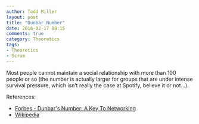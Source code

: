 ```yaml
---
author: Todd Miller 
layout: post
title: "Dunbar Number"
date: 2016-02-17 08:15
comments: true
category: Theoretics
tags:
- Theoretics
- Scrum
---
```


Most people cannot maintain a social relationship with more than 100 people or so (the number is actually larger for groups that are under intense survival pressure, which isn’t really the case at Spotify, believe it or not...).

References:
+ [Forbes - Dunbar's Number: A Key To Networking](http://www.forbes.com/sites/kenmakovsky/2014/08/07/dunbars-number-and-the-need-for-relationship-management/#a9c4c6c125d8)
+ [Wikipedia](https://en.wikipedia.org/wiki/Dunbar%27s_number)


